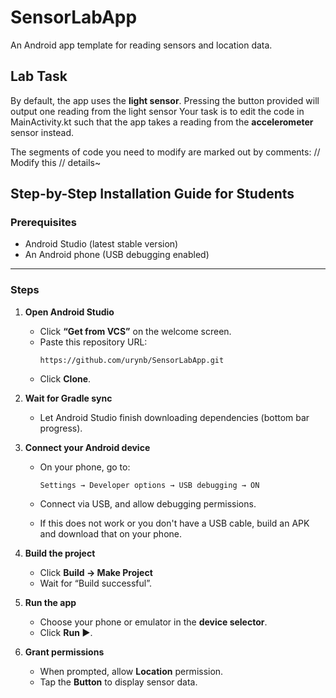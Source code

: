 # SensorLabApp

An Android app template for reading sensors and location data.

## Lab Task
By default, the app uses the **light sensor**.  Pressing the button provided will output one reading from the light sensor
Your task is to edit the code in MainActivity.kt such that the app takes a reading from the **accelerometer** sensor instead.

The segments of code you need to modify are marked out by comments:
 // Modify this
 // details~

 ## Step-by-Step Installation Guide for Students

### **Prerequisites**
- Android Studio (latest stable version)
- An Android phone (USB debugging enabled)

---

### **Steps**

1. **Open Android Studio**
   - Click **“Get from VCS”** on the welcome screen.
   - Paste this repository URL:
     ```
     https://github.com/urynb/SensorLabApp.git
     ```
   - Click **Clone**.

2. **Wait for Gradle sync**
   - Let Android Studio finish downloading dependencies (bottom bar progress).

3. **Connect your Android device**
   - On your phone, go to:
     ```
     Settings → Developer options → USB debugging → ON
     ```
   - Connect via USB, and allow debugging permissions.
  
    - If this does not work or you don't have a USB cable, build an APK and download that on your phone.

4. **Build the project**
   - Click **Build → Make Project**   
   - Wait for “Build successful”.

5. **Run the app**
   - Choose your phone or emulator in the **device selector**.
   - Click **Run ▶️**.

6. **Grant permissions**
   - When prompted, allow **Location** permission.
   - Tap the **Button** to display sensor data.

